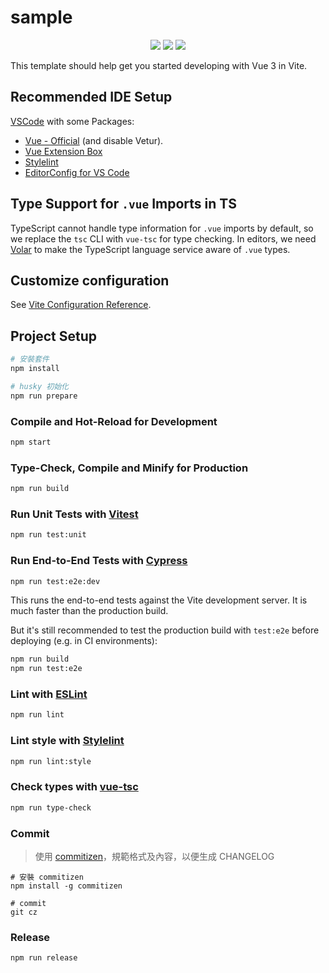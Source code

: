 # sample

<!--   my-icons -->
<p align="center">
  <a href="https://cn.vitejs.dev"><img src="https://img.shields.io/badge/Vite-^5.1.6-a750fe.svg"></a>
  <a href="https://vuejs.org"><img src="https://img.shields.io/badge/Vue-^3.4.21-42b883.svg"></a>
  <a href="https://www.typescriptlang.org"><img src="https://img.shields.io/badge/Typescript-~5.4.0-2f74c0.svg"></a> 
</p>

This template should help get you started developing with Vue 3 in Vite.

## Recommended IDE Setup

[VSCode](https://code.visualstudio.com/) with some Packages:

- [Vue - Official](https://marketplace.visualstudio.com/items?itemName=Vue.volar) (and disable Vetur).
- [Vue Extension Box](https://marketplace.visualstudio.com/items?itemName=MisterJ.vue-volar-extention-pack)
- [Stylelint](https://marketplace.visualstudio.com/items?itemName=stylelint.vscode-stylelint)
- [EditorConfig for VS Code](https://marketplace.visualstudio.com/items?itemName=EditorConfig.EditorConfig)

## Type Support for `.vue` Imports in TS

TypeScript cannot handle type information for `.vue` imports by default, so we replace the `tsc` CLI with `vue-tsc` for type checking. In editors, we need [Volar](https://marketplace.visualstudio.com/items?itemName=Vue.volar) to make the TypeScript language service aware of `.vue` types.

## Customize configuration

See [Vite Configuration Reference](https://vitejs.dev/config/).

## Project Setup

```sh
# 安裝套件
npm install

# husky 初始化
npm run prepare
```

### Compile and Hot-Reload for Development

```sh
npm start
```

### Type-Check, Compile and Minify for Production

```sh
npm run build
```

### Run Unit Tests with [Vitest](https://vitest.dev/)

```sh
npm run test:unit
```

### Run End-to-End Tests with [Cypress](https://www.cypress.io/)

```sh
npm run test:e2e:dev
```

This runs the end-to-end tests against the Vite development server.
It is much faster than the production build.

But it's still recommended to test the production build with `test:e2e` before deploying (e.g. in CI environments):

```sh
npm run build
npm run test:e2e
```

### Lint with [ESLint](https://eslint.org/)

```sh
npm run lint
```

### Lint style with [Stylelint](https://stylelint.io/)

```sh
npm run lint:style
```

### Check types with [vue-tsc](https://www.npmjs.com/package/vue-tsc)

```sh
npm run type-check
```

### Commit

> 使用 [commitizen](https://github.com/commitizen/cz-cli)，規範格式及內容，以便生成 CHANGELOG

```shell
# 安裝 commitizen
npm install -g commitizen

# commit
git cz
```

### Release

```sh
npm run release
```
